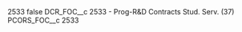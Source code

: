 <?xml version="1.0" encoding="UTF-8"?>
<CustomMetadata xmlns="http://soap.sforce.com/2006/04/metadata" xmlns:xsi="http://www.w3.org/2001/XMLSchema-instance" xmlns:xsd="http://www.w3.org/2001/XMLSchema">
    <label>2533</label>
    <protected>false</protected>
    <values>
        <field>DCR_FOC__c</field>
        <value xsi:type="xsd:string">2533 - Prog-R&amp;D Contracts Stud. Serv. (37)</value>
    </values>
    <values>
        <field>PCORS_FOC__c</field>
        <value xsi:type="xsd:string">2533</value>
    </values>
</CustomMetadata>

